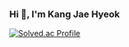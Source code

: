 
<!-- bold 처리: ### 내용 -->

<!-- <h1 align="center">Hi 👋, I'm Kang Jae Hyeok</h1> -->
<h3>Hi 👋, I'm Kang Jae Hyeok</h3>

[![Solved.ac Profile](http://mazassumnida.wtf/api/v2/generate_badge?boj=js96543)](https://solved.ac/js96543/)

<!--
**jae-hyeok02/jae-hyeok02** is a ✨ _special_ ✨ repository because its `README.md` (this file) appears on your GitHub profile.

Here are some ideas to get you started:

- 🔭 I’m currently working on ...
- 🌱 I’m currently learning ...
- 👯 I’m looking to collaborate on ...
- 🤔 I’m looking for help with ...
- 💬 Ask me about ...
- 📫 How to reach me: ...
- 😄 Pronouns: ...
- ⚡ Fun fact: ...
-->
